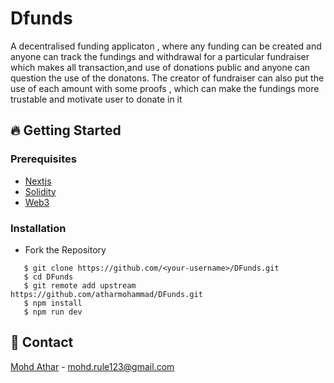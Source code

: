 # Dfunds
A decentralised funding applicaton , where any funding can be created and anyone can track the fundings and withdrawal for a particular fundraiser which makes all transaction,and use of donations public and anyone can question the use of the donatons. 
The creator of fundraiser can also put the use of each amount with some proofs , which can make the fundings more trustable and motivate user to donate in it


## 🔥 Getting Started

### Prerequisites

- <a href="https://nextjs.org/">Nextjs</a>
- <a href="https://docs.soliditylang.org/en/v0.8.13/">Solidity</a>
- <a href="https://web3js.readthedocs.io/en/v1.7.1/">Web3</a>


### Installation

- Fork the Repository

```
   $ git clone https://github.com/<your-username>/DFunds.git
   $ cd DFunds
   $ git remote add upstream https://github.com/atharmohammad/DFunds.git
   $ npm install
   $ npm run dev
```


## 📲 Contact

<a href="https://www.linkedin.com/in/athar-mohammad-34068a157/">Mohd Athar</a> - mohd.rule123@gmail.com


